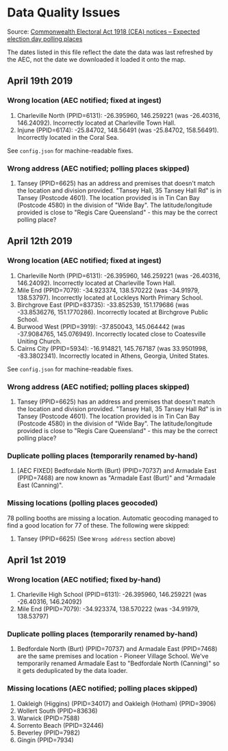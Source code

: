 # Data Quality Issues

Source: [Commonwealth Electoral Act 1918 (CEA) notices – Expected election day polling places](https://www.aec.gov.au/about_aec/cea-notices/election-pp.htm)

The dates listed in this file reflect the date the data was last refreshed by the AEC, not the date we downloaded it loaded it onto the map.

## April 19th 2019

### Wrong location (AEC notified; fixed at ingest)

1. Charleville North (PPID=6131): -26.395960, 146.259221 (was -26.40316, 146.24092). Incorrectly located at Charleville Town Hall.
2. Injune (PPID=6174): -25.84702, 148.56491 (was -25.84702, 158.56491). Incorrectly located in the Coral Sea.

See `config.json` for machine-readable fixes.

### Wrong address (AEC notified; polling places skipped)

1. Tansey (PPID=6625) has an address and premises that doesn't match the location and division provided. "Tansey Hall, 35 Tansey Hall Rd" is in Tansey (Postcode 4601). The location provided is in Tin Can Bay (Postcode 4580) in the division of "Wide Bay". The latitude/longitude provided is close to "Regis Care Queensland" - this may be the correct polling place?

## April 12th 2019

### Wrong location (AEC notified; fixed at ingest)

1. Charleville North (PPID=6131): -26.395960, 146.259221 (was -26.40316, 146.24092). Incorrectly located at Charleville Town Hall.
2. Mile End (PPID=7079): -34.923374, 138.570222 (was -34.91979, 138.53797). Incorrectly located at Lockleys North Primary School.
3. Birchgrove East (PPID=83735): -33.852539, 151.179686 (was -33.8536276, 151.1770286). Incorrectly located at Birchgrove Public School.
4. Burwood West (PPID=3919): -37.850043, 145.064442 (was -37.9084765, 145.076949). Incorrectly located close to Coatesville Uniting Church.
5. Cairns City (PPID=5934): -16.914821, 145.767187 (was 33.9501998, -83.3802341). Incorrectly located in Athens, Georgia, United States.

See `config.json` for machine-readable fixes.

### Wrong address (AEC notified; polling places skipped)

1. Tansey (PPID=6625) has an address and premises that doesn't match the location and division provided. "Tansey Hall, 35 Tansey Hall Rd" is in Tansey (Postcode 4601). The location provided is in Tin Can Bay (Postcode 4580) in the division of "Wide Bay". The latitude/longitude provided is close to "Regis Care Queensland" - this may be the correct polling place?

### Duplicate polling places (temporarily renamed by-hand)

1. [AEC FIXED] Bedfordale North (Burt) (PPID=70737) and Armadale East (PPID=7468) are now known as "Armadale East (Burt)" and "Armadale East (Canning)".

### Missing locations (polling places geocoded)

78 polling booths are missing a location. Automatic geocoding managed to find a good location for 77 of these. The following were skipped:

1. Tansey (PPID=6625) (See `Wrong address` section above)

## April 1st 2019

### Wrong location (AEC notified; fixed by-hand)

1. Charleville High School (PPID=6131): -26.395960, 146.259221 (was -26.40316, 146.24092)
2. Mile End (PPID=7079): -34.923374, 138.570222 (was -34.91979, 138.53797)

### Duplicate polling places (temporarily renamed by-hand)

1. Bedfordale North (Burt) (PPID=70737) and Armadale East (PPID=7468) are the same premises and location - Pioneer Village School. We've temporarily renamed Armadale East to "Bedfordale North (Canning)" so it gets deduplicated by the data loader.

### Missing locations (AEC notified; polling places skipped)

1. Oakleigh (Higgins) (PPID=34017) and Oakleigh (Hotham) (PPID=3906)
2. Wollert South (PPID=83636)
3. Warwick (PPID=7588)
4. Sorrento Beach (PPID=32446)
5. Beverley (PPID=7982)
6. Gingin (PPID=7934)

